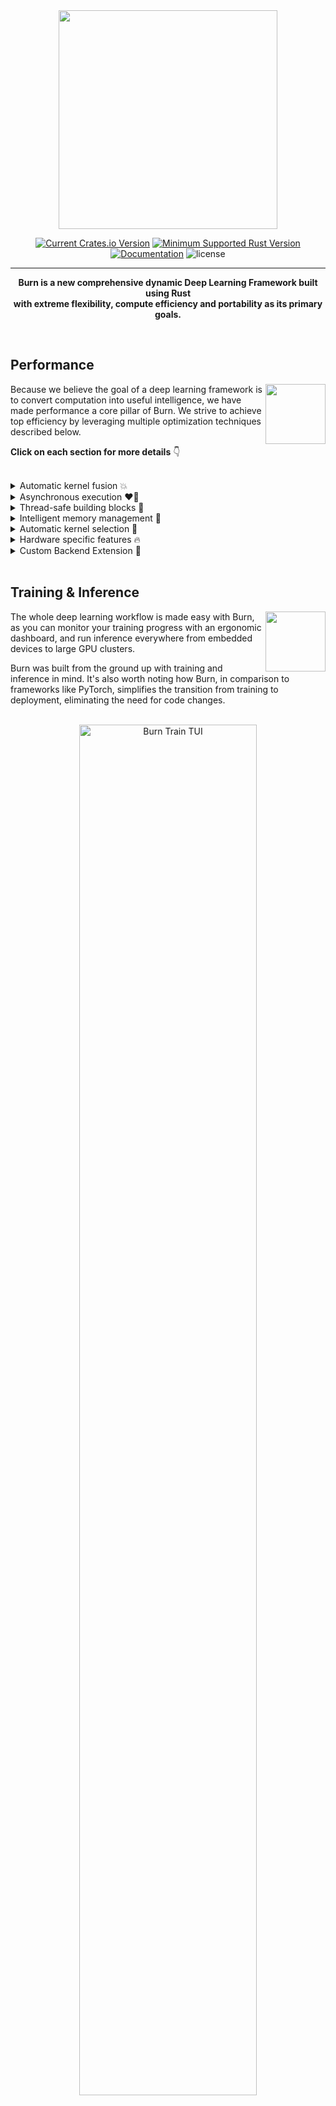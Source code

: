 <div align="center">
<img src="https://raw.githubusercontent.com/tracel-ai/burn/main/assets/logo-burn-neutral.webp" width="350px"/>

[![Current Crates.io Version](https://img.shields.io/crates/v/burn.svg)](https://crates.io/crates/burn)
[![Minimum Supported Rust Version](https://img.shields.io/crates/msrv/burn)](https://crates.io/crates/burn)
[![Documentation](https://img.shields.io/badge/docs-latest-blue)](https://burn.dev/docs/burn)
![license](https://shields.io/badge/license-MIT%2FApache--2.0-blue)

---

**Burn is a new comprehensive dynamic Deep Learning Framework built using Rust <br /> with extreme
flexibility, compute efficiency and portability as its primary goals.**

<br/>
</div>

<div align="left">

## Performance

<div align="left">
<img align="right" src="https://raw.githubusercontent.com/tracel-ai/burn/main/assets/ember-blazingly-fast.png" height="96px"/>

Because we believe the goal of a deep learning framework is to convert computation into useful
intelligence, we have made performance a core pillar of Burn. We strive to achieve top efficiency by
leveraging multiple optimization techniques described below.

**Click on each section for more details** 👇

</div>

<br />

<details>
<summary>
Automatic kernel fusion 💥
</summary>
<br />

Using Burn means having your models optimized on any backend. When possible, we provide a way to
automatically and dynamically create custom kernels that minimize data relocation between different
memory spaces, extremely useful when moving memory is the bottleneck.

As an example, you could write your own GELU activation function with the high level tensor api (see
Rust code snippet below).

```rust
fn gelu_custom<B: Backend, const D: usize>(x: Tensor<B, D>) -> Tensor<B, D> {
    let x = x.clone() * ((x / SQRT_2).erf() + 1);
    x / 2
}
```

Then, at runtime, a custom low-level kernel will be automatically created for your specific
implementation and will rival a handcrafted GPU implementation. The kernel consists of about 60
lines of WGSL [WebGPU Shading Language]("https://www.w3.org/TR/WGSL/https://www.w3.org/TR/WGSL/"),
an extremely verbose lower level shader language you probably don't want to program your deep
learning models in!

> As of now, our fusion strategy is only implemented for our own WGPU and CUDA backends and supports
> only a subset of operations. We plan to add more operations very soon and extend this technique to
> other future in-house backends.

</details>

<details>
<summary>
Asynchronous execution ❤️‍🔥
</summary>
<br />

For [backends developed from scratch by the Burn team](#backends), an asynchronous execution style
is used, which allows to perform various optimizations, such as the previously mentioned automatic
kernel fusion.

Asynchronous execution also ensures that the normal execution of the framework does not block the
model computations, which implies that the framework overhead won't impact the speed of execution
significantly. Conversely, the intense computations in the model do not interfere with the
responsiveness of the framework. For more information about our asynchronous backends, see
[this blog post](https://burn.dev/blog/creating-high-performance-asynchronous-backends-with-burn-compute).

</details>

<details>
<summary>
Thread-safe building blocks 🦞
</summary>
<br />

Burn emphasizes thread safety by leveraging the
[ownership system of Rust](https://doc.rust-lang.org/book/ch04-00-understanding-ownership.html).
With Burn, each module is the owner of its weights. It is therefore possible to send a module to
another thread for computing the gradients, then send the gradients to the main thread that can
aggregate them, and _voilà_, you get multi-device training.

This is a very different approach from what PyTorch does, where backpropagation actually mutates the
_grad_ attribute of each tensor parameter. This is not a thread-safe operation and therefore
requires lower level synchronization primitives, see
[distributed training](https://pytorch.org/docs/stable/distributed.html) for reference. Note that
this is still very fast, but not compatible across different backends and quite hard to implement.

</details>

<details>
<summary>
Intelligent memory management 🦀
</summary>
<br />

One of the main roles of a deep learning framework is to reduce the amount of memory necessary to
run models. The naive way of handling memory is that each tensor has its own memory space, which is
allocated when the tensor is created then deallocated as the tensor gets out of scope. However,
allocating and deallocating data is very costly, so a memory pool is often required to achieve good
throughput. Burn offers an infrastructure that allows for easily creating and selecting memory
management strategies for backends. For more details on memory management in Burn, see
[this blog post](https://burn.dev/blog/creating-high-performance-asynchronous-backends-with-burn-compute).

Another very important memory optimization of Burn is that we keep track of when a tensor can be
mutated in-place just by using the ownership system well. Even though it is a rather small memory
optimization on its own, it adds up considerably when training or running inference with larger
models and contributes to reduce the memory usage even more. For more information, see
[this blog post about tensor handling](https://burn.dev/blog/burn-rusty-approach-to-tensor-handling).

</details>

<details>
<summary>
Automatic kernel selection 🎯
</summary>
<br />

A good deep learning framework should ensure that models run smoothly on all hardware. However, not
all hardware share the same behavior in terms of execution speed. For instance, a matrix
multiplication kernel can be launched with many different parameters, which are highly sensitive to
the size of the matrices and the hardware. Using the wrong configuration could reduce the speed of
execution by a large factor (10 times or even more in extreme cases), so choosing the right kernels
becomes a priority.

With our home-made backends, we run benchmarks automatically and choose the best configuration for
the current hardware and matrix sizes with a reasonable caching strategy.

This adds a small overhead by increasing the warmup execution time, but stabilizes quickly after a
few forward and backward passes, saving lots of time in the long run. Note that this feature isn't
mandatory, and can be disabled when cold starts are a priority over optimized throughput.

</details>

<details>
<summary>
Hardware specific features 🔥
</summary>
<br />

It is no secret that deep learning is mostly relying on matrix multiplication as its core operation,
since this is how fully-connected neural networks are modeled.

More and more, hardware manufacturers optimize their chips specifically for matrix multiplication
workloads. For instance, Nvidia has its _Tensor Cores_ and today most cellphones have AI specialized
chips. As of this moment, we support Tensor Cores with our LibTorch, Candle, CUDA and WGPU/SPIR-V
backends, but not other accelerators yet. We hope
[this issue](https://github.com/gpuweb/gpuweb/issues/4195) gets resolved at some point to bring
support to our WGPU backend.

</details>

<details>
<summary>
Custom Backend Extension 🎒
</summary>
<br />

Burn aims to be the most flexible deep learning framework. While it's crucial to maintain
compatibility with a wide variety of backends, Burn also provides the ability to extend the
functionalities of a backend implementation to suit your personal modeling requirements.

This versatility is advantageous in numerous ways, such as supporting custom operations like flash
attention or manually writing your own kernel for a specific backend to enhance performance. See
[this section](https://burn.dev/burn-book/advanced/backend-extension/index.html) in the Burn Book 🔥
for more details.

</details>

<br />

## Training & Inference

<div align="left">
<img align="right" src="https://raw.githubusercontent.com/tracel-ai/burn/main/assets/ember-wall.png" height="96px"/>

The whole deep learning workflow is made easy with Burn, as you can monitor your training progress
with an ergonomic dashboard, and run inference everywhere from embedded devices to large GPU
clusters.

Burn was built from the ground up with training and inference in mind. It's also worth noting how
Burn, in comparison to frameworks like PyTorch, simplifies the transition from training to
deployment, eliminating the need for code changes.

</div>

<div align="center">

<br />

<a href="https://www.youtube.com/watch?v=N9RM5CQbNQc" target="_blank">
    <img src="https://raw.githubusercontent.com/tracel-ai/burn/main/assets/burn-train-tui.png" alt="Burn Train TUI" width="75%">
  </a>
</div>

<br />

**Click on the following sections to expand 👇**

<details>
<summary>
Training Dashboard 📈
</summary>
<br />

As you can see in the previous video (click on the picture!), a new terminal UI dashboard based on
the [Ratatui](https://github.com/ratatui-org/ratatui) crate allows users to follow their training
with ease without having to connect to any external application.

You can visualize your training and validation metrics updating in real-time and analyze the
lifelong progression or recent history of any registered metrics using only the arrow keys. Break
from the training loop without crashing, allowing potential checkpoints to be fully written or
important pieces of code to complete without interruption 🛡

</details>

<details>
<summary>
ONNX Support 🐫
</summary>
<br />

ONNX (Open Neural Network Exchange) is an open-standard format that exports both the architecture
and the weights of a deep learning model.

Burn supports the importation of models that follow the ONNX standard so you can easily port a model
you have written in another framework like TensorFlow or PyTorch to Burn to benefit from all the
advantages our framework offers.

Our ONNX support is further described in
[this section of the Burn Book 🔥](https://burn.dev/burn-book/import/onnx-model.html).

> **Note**: This crate is in active development and currently supports a
> [limited set of ONNX operators](./crates/burn-import/SUPPORTED-ONNX-OPS.md).

</details>

<details>
<summary>
Importing PyTorch Models 🚚
</summary>
<br />

Support for loading of PyTorch model weights into Burn’s native model architecture, ensuring
seamless integration. See
[Burn Book 🔥 section on importing PyTorch](https://burn.dev/burn-book/import/pytorch-model.html)

</details>

<details>
<summary>
Inference in the Browser 🌐
</summary>
<br />

Several of our backends can compile to Web Assembly: Candle and NdArray for CPU, and WGPU for GPU.
This means that you can run inference directly within a browser. We provide several examples of
this:

- [MNIST](./examples/mnist-inference-web) where you can draw digits and a small convnet tries to
  find which one it is! 2️⃣ 7️⃣ 😰
- [Image Classification](./examples/image-classification-web) where you can upload images and
  classify them! 🌄

</details>

<details>
<summary>
Embedded: <i>no_std</i> support ⚙️
</summary>
<br />

Burn's core components support [no_std](https://docs.rust-embedded.org/book/intro/no-std.html). This
means it can run in bare metal environment such as embedded devices without an operating system.

> As of now, only the NdArray backend can be used in a _no_std_ environment.

</details>

<br />

## Backends

<div align="left">
<img align="right" src="https://raw.githubusercontent.com/tracel-ai/burn/main/assets/backend-chip.png" height="96px"/>
Burn strives to be as fast as possible on as many hardwares as possible, with robust implementations.
We believe this flexibility is crucial for modern needs where you may train your models in the cloud,
then deploy on customer hardwares, which vary from user to user.
</div>

<br />

Compared to other frameworks, Burn has a very different approach to supporting many backends. By
design, most code is generic over the Backend trait, which allows us to build Burn with swappable
backends. This makes composing backend possible, augmenting them with additional functionalities
such as autodifferentiation and automatic kernel fusion.

**We already have many backends implemented, all listed below 👇**

<details>
<summary>
WGPU (WebGPU): Cross-Platform GPU Backend 🌐
</summary>
<br />

**The go-to backend for running on any GPU.**

Based on the most popular and well-supported Rust graphics library, [WGPU](https://wgpu.rs), this
backend automatically targets Vulkan, OpenGL, Metal, Direct X11/12, and WebGPU, by using the WebGPU
shading language [WGSL](https://www.w3.org/TR/WGSL/), or optionally
[SPIR-V](https://www.khronos.org/spir/) when targeting Vulkan. It can also be compiled to Web
Assembly to run in the browser while leveraging the GPU, see
[this demo](https://antimora.github.io/image-classification/). For more information on the benefits
of this backend, see [this blog](https://burn.dev/blog/cross-platform-gpu-backend).

The WGPU backend is our first "in-house backend", which means we have complete control over its
implementation details. It is fully optimized with the
[performance characteristics mentioned earlier](#performance), as it serves as our research
playground for a variety of optimizations. We've since added CUDA, ROCm and SPIR-V support using the
same compiler infrastructure, so a kernel written for burn once, can run anywhere.

See the [WGPU Backend README](./crates/burn-wgpu/README.md) and
[CUDA Backend README](./crates/burn-cuda/README.md) for more details.

</details>

<details>
<summary>
Candle: Backend using the Candle bindings 🕯
</summary>
<br />

Based on [Candle by Hugging Face](https://github.com/huggingface/candle), a minimalist ML framework
for Rust with a focus on performance and ease of use, this backend can run on CPU with support for
Web Assembly or on Nvidia GPUs using CUDA.

See the [Candle Backend README](./crates/burn-candle/README.md) for more details.

> _Disclaimer:_ This backend is not fully completed yet, but can work in some contexts like
> inference.

</details>

<details>
<summary>
LibTorch: Backend using the LibTorch bindings 🎆
</summary>
<br />

PyTorch doesn't need an introduction in the realm of deep learning. This backend leverages
[PyTorch Rust bindings](https://github.com/LaurentMazare/tch-rs), enabling you to use LibTorch C++
kernels on CPU, CUDA and Metal.

See the [LibTorch Backend README](./crates/burn-tch/README.md) for more details.

</details>

<details>
<summary>
NdArray: Backend using the NdArray primitive as data structure 🦐
</summary>
<br />

This CPU backend is admittedly not our fastest backend, but offers extreme portability.

It is our only backend supporting _no_std_.

See the [NdArray Backend README](./crates/burn-ndarray/README.md) for more details.

</details>

<details>
<summary>
Autodiff: Backend decorator that brings backpropagation to any backend 🔄
</summary>
<br />

Contrary to the aforementioned backends, Autodiff is actually a backend _decorator_. This means that
it cannot exist by itself; it must encapsulate another backend.

The simple act of wrapping a base backend with Autodiff transparently equips it with
autodifferentiation support, making it possible to call backward on your model.

```rust
use burn::backend::{Autodiff, Wgpu};
use burn::tensor::{Distribution, Tensor};

fn main() {
    type Backend = Autodiff<Wgpu>;

    let x: Tensor<Backend, 2> = Tensor::random([32, 32], Distribution::Default);
    let y: Tensor<Backend, 2> = Tensor::random([32, 32], Distribution::Default).require_grad();

    let tmp = x.clone() + y.clone();
    let tmp = tmp.matmul(x);
    let tmp = tmp.exp();

    let grads = tmp.backward();
    let y_grad = y.grad(&grads).unwrap();
    println!("{y_grad}");
}
```

Of note, it is impossible to make the mistake of calling backward on a model that runs on a backend
that does not support autodiff (for inference), as this method is only offered by an Autodiff
backend.

See the [Autodiff Backend README](./crates/burn-autodiff/README.md) for more details.

</details>

<details>
<summary>
Fusion: Backend decorator that brings kernel fusion to backends that support it 💥
</summary>
<br />

This backend decorator enhances a backend with kernel fusion, provided that the inner backend
supports it. Note that you can compose this backend with other backend decorators such as Autodiff.
For now, only the WGPU and CUDA backends have support for fused kernels.

```rust
use burn::backend::{Autodiff, Fusion, Wgpu};
use burn::tensor::{Distribution, Tensor};

fn main() {
    type Backend = Autodiff<Fusion<Wgpu>>;

    let x: Tensor<Backend, 2> = Tensor::random([32, 32], Distribution::Default);
    let y: Tensor<Backend, 2> = Tensor::random([32, 32], Distribution::Default).require_grad();

    let tmp = x.clone() + y.clone();
    let tmp = tmp.matmul(x);
    let tmp = tmp.exp();

    let grads = tmp.backward();
    let y_grad = y.grad(&grads).unwrap();
    println!("{y_grad}");
}

```

Of note, we plan to implement automatic gradient checkpointing based on compute bound and memory
bound operations, which will work gracefully with the fusion backend to make your code run even
faster during training, see [this issue](https://github.com/tracel-ai/burn/issues/936).

See the [Fusion Backend README](./crates/burn-fusion/README.md) for more details.

</details>

<br />

## Getting Started

<div align="left">
<img align="right" src="https://raw.githubusercontent.com/tracel-ai/burn/main/assets/ember-walking.png" height="96px"/>

Just heard of Burn? You are at the right place! Just continue reading this section and we hope you
can get on board really quickly.

</div>

<details>
<summary>
The Burn Book 🔥
</summary>
<br />

To begin working effectively with Burn, it is crucial to understand its key components and
philosophy. This is why we highly recommend new users to read the first sections of
[The Burn Book 🔥](https://burn.dev/burn-book/). It provides detailed examples and explanations
covering every facet of the framework, including building blocks like tensors, modules, and
optimizers, all the way to advanced usage, like coding your own GPU kernels.

> The project is constantly evolving, and we try as much as possible to keep the book up to date
> with new additions. However, we might miss some details sometimes, so if you see something weird,
> let us know! We also gladly accept Pull Requests 😄

</details>

<details>
<summary>
Examples 🙏
</summary>
<br />

Let's start with a code snippet that shows how intuitive the framework is to use! In the following,
we declare a neural network module with some parameters along with its forward pass.

```rust
use burn::nn;
use burn::module::Module;
use burn::tensor::backend::Backend;

#[derive(Module, Debug)]
pub struct PositionWiseFeedForward<B: Backend> {
    linear_inner: nn::Linear<B>,
    linear_outer: nn::Linear<B>,
    dropout: nn::Dropout,
    gelu: nn::Gelu,
}

impl<B: Backend> PositionWiseFeedForward<B> {
    pub fn forward<const D: usize>(&self, input: Tensor<B, D>) -> Tensor<B, D> {
        let x = self.linear_inner.forward(input);
        let x = self.gelu.forward(x);
        let x = self.dropout.forward(x);

        self.linear_outer.forward(x)
    }
}
```

We have a somewhat large amount of [examples](./examples) in the repository that shows how to use
the framework in different scenarios.

Following [the book](https://burn.dev/burn-book/):

- [Basic Workflow](./examples/guide) : Creates a custom CNN `Module` to train on the MNIST dataset
  and use for inference.
- [Custom Training Loop](./examples/custom-training-loop) : Implements a basic training loop instead
  of using the `Learner`.
- [Custom WGPU Kernel](./examples/custom-wgpu-kernel) : Learn how to create your own custom
  operation with the WGPU backend.

Additional examples:

- [Custom CSV Dataset](./examples/custom-csv-dataset) : Implements a dataset to parse CSV data for a
  regression task.
- [Regression](./examples/simple-regression) : Trains a simple MLP on the California Housing dataset
  to predict the median house value for a district.
- [Custom Image Dataset](./examples/custom-image-dataset) : Trains a simple CNN on custom image
  dataset following a simple folder structure.
- [Custom Renderer](./examples/custom-renderer) : Implements a custom renderer to display the
  [`Learner`](./building-blocks/learner.md) progress.
- [Image Classification Web](./examples/image-classification-web) : Image classification web browser
  demo using Burn, WGPU and WebAssembly.
- [MNIST Inference on Web](./examples/mnist-inference-web) : An interactive MNIST inference demo in
  the browser. The demo is available [online](https://burn.dev/demo/).
- [MNIST Training](./examples/mnist) : Demonstrates how to train a custom `Module` (MLP) with the
  `Learner` configured to log metrics and keep training checkpoints.
- [Named Tensor](./examples/named-tensor) : Performs operations with the experimental `NamedTensor`
  feature.
- [ONNX Import Inference](./examples/onnx-inference) : Imports an ONNX model pre-trained on MNIST to
  perform inference on a sample image with Burn.
- [PyTorch Import Inference](./examples/pytorch-import) : Imports a PyTorch model pre-trained on
  MNIST to perform inference on a sample image with Burn.
- [Text Classification](./examples/text-classification) : Trains a text classification transformer
  model on the AG News or DbPedia dataset. The trained model can then be used to classify a text
  sample.
- [Text Generation](./examples/text-generation) : Trains a text generation transformer model on the
  DbPedia dataset.
- [Wasserstein GAN MNIST](./examples/wgan) : Trains a WGAN model to generate new handwritten digits
  based on MNIST.

For more practical insights, you can clone the repository and run any of them directly on your
computer!

</details>

<details>
<summary>
Pre-trained Models 🤖
</summary>
<br />

We keep an updated and curated list of models and examples built with Burn, see the
[tracel-ai/models repository](https://github.com/tracel-ai/models) for more details.

Don't see the model you want? Don't hesitate to open an issue, and we may prioritize it. Built a
model using Burn and want to share it? You can also open a Pull Request and add your model under the
community section!

</details>

<details>
<summary>
Why use Rust for Deep Learning? 🦀
</summary>
<br />

Deep Learning is a special form of software where you need very high level abstractions as well as
extremely fast execution time. Rust is the perfect candidate for that use case since it provides
zero-cost abstractions to easily create neural network modules, and fine-grained control over memory
to optimize every detail.

It's important that a framework be easy to use at a high level so that its users can focus on
innovating in the AI field. However, since running models relies so heavily on computations,
performance can't be neglected.

To this day, the mainstream solution to this problem has been to offer APIs in Python, but rely on
bindings to low-level languages such as C/C++. This reduces portability, increases complexity and
creates frictions between researchers and engineers. We feel like Rust's approach to abstractions
makes it versatile enough to tackle this two languages dichotomy.

Rust also comes with the Cargo package manager, which makes it incredibly easy to build, test, and
deploy from any environment, which is usually a pain in Python.

Although Rust has the reputation of being a difficult language at first, we strongly believe it
leads to more reliable, bug-free solutions built faster (after some practice 😅)!

</details>

<br />

> **Deprecation Note**<br />Since `0.14.0`, the internal structure for tensor data has changed. The
> previous `Data` struct was deprecated and officially removed since `0.17.0` in favor of the new
> `TensorData` struct, which allows for more flexibility by storing the underlying data as bytes and
> keeping the data type as a field. If you are using `Data` in your code, make sure to switch to
> `TensorData`.

<!-- >
> In the event that you are trying to load a model record saved in a previous version, make sure to
> enable the `record-backward-compat` feature using a previous version of burn (<=0.16.0). Otherwise,
> the record won't be deserialized correctly and you will get an error message (which will also point
> you to the backward compatible feature flag). The backward compatibility was maintained for
> deserialization (loading), so as soon as you have saved the record again it will be saved according
> to the new structure and you will be able to upgrade to this version. Please note that binary formats
> are not backward compatible. Thus, you will need to load your record in a previous version and save it
> to another of the self-describing record formats before using a compatible version (as described) with the
> `record-backward-compat` feature flag. -->

<details id="deprecation">
<summary>
Loading Model Records From Previous Versions ⚠️
</summary>
<br />

In the event that you are trying to load a model record saved in a version older than `0.14.0`, make
sure to use a compatible version (`0.14`, `0.15` or `0.16`) with the `record-backward-compat`
feature flag.

```
features = [..., "record-backward-compat"]
```

Otherwise, the record won't be deserialized correctly and you will get an error message. This error
will also point you to the backward compatible feature flag.

The backward compatibility was maintained for deserialization when loading records. Therefore, as
soon as you have saved the record again it will be saved according to the new structure and you can
upgrade back to the current version

Please note that binary formats are not backward compatible. Thus, you will need to load your record
in a previous version and save it in any of the other self-describing record format (e.g., using the
`NamedMpkFileRecorder`) before using a compatible version (as described) with the
`record-backward-compat` feature flag.

</details>

## Community

<div align="left">
<img align="right" src="https://raw.githubusercontent.com/tracel-ai/burn/main/assets/ember-community.png" height="96px"/>

If you are excited about the project, don't hesitate to join our
[Discord](https://discord.gg/uPEBbYYDB6)! We try to be as welcoming as possible to everybody from
any background. You can ask your questions and share what you built with the community!

</div>

<br/>

**Contributing**

Before contributing, please take a moment to review our
[code of conduct](https://github.com/tracel-ai/burn/tree/main/CODE-OF-CONDUCT.md). It's also highly
recommended to read the
[architecture overview](https://github.com/tracel-ai/burn/tree/main/contributor-book/src/project-architecture),
which explains some of our architectural decisions. Refer to our
[contributing guide](/CONTRIBUTING.md) for more details.

## Status

Burn is currently in active development, and there will be breaking changes. While any resulting
issues are likely to be easy to fix, there are no guarantees at this stage.

## License

Burn is distributed under the terms of both the MIT license and the Apache License (Version 2.0).
See [LICENSE-APACHE](./LICENSE-APACHE) and [LICENSE-MIT](./LICENSE-MIT) for details. Opening a pull
request is assumed to signal agreement with these licensing terms.

</div>
